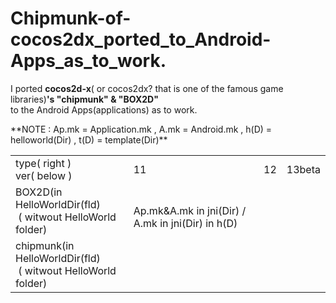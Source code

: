 Chipmunk-of-cocos2dx_ported_to_Android-Apps_as_to_work.
=============================
I ported **cocos2d-x**( or cocos2dx? that is one of the famous game libraries)**'s "chipmunk" & "BOX2D"**  
to the Android Apps(applications) as  to work.
 
<table><tr><td>type( right )<br>ver( below )</td><td>11</td><td>12</td><td>13beta</td></tr>
<tr><td>BOX2D(in HelloWorldDir(fld)<br>&nbsp;( witwout HelloWorld folder)</td>
<td><br>Ap.mk&A.mk in jni(Dir) / A.mk in jni(Dir) in h(D)</td>
<td><br>&nbsp;</td>
<td><br>&nbsp;</td></tr>

<tr><td>chipmunk(in HelloWorldDir(fld)<br>&nbsp;( witwout HelloWorld folder)</td>
<td><br>&nbsp;</td>
<td><br>&nbsp;</td>
<td><br>&nbsp;</td></tr>
**NOTE : Ap.mk = Application.mk , A.mk = Android.mk , h(D) =  helloworld(Dir) , t(D) = template(Dir)**
</pre>

  
